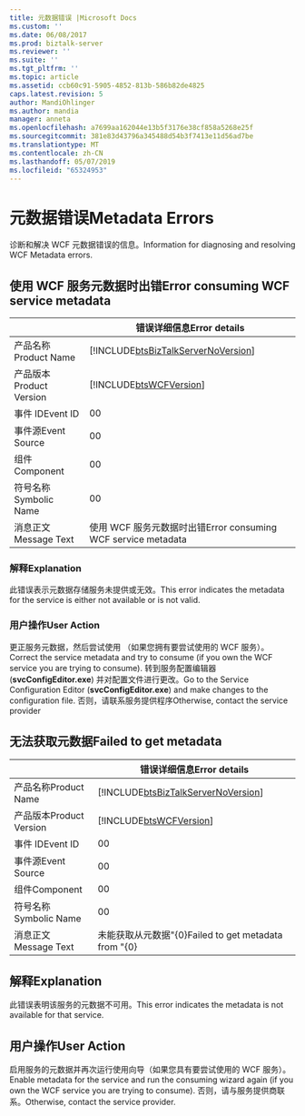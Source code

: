 ```yaml
---
title: 元数据错误 |Microsoft Docs
ms.custom: ''
ms.date: 06/08/2017
ms.prod: biztalk-server
ms.reviewer: ''
ms.suite: ''
ms.tgt_pltfrm: ''
ms.topic: article
ms.assetid: ccb60c91-5905-4852-813b-586b82de4825
caps.latest.revision: 5
author: MandiOhlinger
ms.author: mandia
manager: anneta
ms.openlocfilehash: a7699aa162044e13b5f3176e38cf858a5268e25f
ms.sourcegitcommit: 381e83d43796a345488d54b3f7413e11d56ad7be
ms.translationtype: MT
ms.contentlocale: zh-CN
ms.lasthandoff: 05/07/2019
ms.locfileid: "65324953"
---
```

# <a name="metadata-errors"></a><span data-ttu-id="b06c0-102">元数据错误</span><span class="sxs-lookup"><span data-stu-id="b06c0-102">Metadata Errors</span></span>
<span data-ttu-id="b06c0-103">诊断和解决 WCF 元数据错误的信息。</span><span class="sxs-lookup"><span data-stu-id="b06c0-103">Information for diagnosing and resolving WCF Metadata errors.</span></span>  
  
## <a name="error-consuming-wcf-service-metadata"></a><span data-ttu-id="b06c0-104">使用 WCF 服务元数据时出错</span><span class="sxs-lookup"><span data-stu-id="b06c0-104">Error consuming WCF service metadata</span></span>

|                 |                                   <span data-ttu-id="b06c0-105">错误详细信息</span><span class="sxs-lookup"><span data-stu-id="b06c0-105">Error details</span></span>                                    |
|-----------------|------------------------------------------------------------------------------------|
|  <span data-ttu-id="b06c0-106">产品名称</span><span class="sxs-lookup"><span data-stu-id="b06c0-106">Product Name</span></span>   | [!INCLUDE[btsBizTalkServerNoVersion](../includes/btsbiztalkservernoversion-md.md)] |
| <span data-ttu-id="b06c0-107">产品版本</span><span class="sxs-lookup"><span data-stu-id="b06c0-107">Product Version</span></span> |             [!INCLUDE[btsWCFVersion](../includes/btswcfversion-md.md)]             |
|    <span data-ttu-id="b06c0-108">事件 ID</span><span class="sxs-lookup"><span data-stu-id="b06c0-108">Event ID</span></span>     |                                         <span data-ttu-id="b06c0-109">0</span><span class="sxs-lookup"><span data-stu-id="b06c0-109">0</span></span>                                          |
|  <span data-ttu-id="b06c0-110">事件源</span><span class="sxs-lookup"><span data-stu-id="b06c0-110">Event Source</span></span>   |                                         <span data-ttu-id="b06c0-111">0</span><span class="sxs-lookup"><span data-stu-id="b06c0-111">0</span></span>                                          |
|    <span data-ttu-id="b06c0-112">组件</span><span class="sxs-lookup"><span data-stu-id="b06c0-112">Component</span></span>    |                                         <span data-ttu-id="b06c0-113">0</span><span class="sxs-lookup"><span data-stu-id="b06c0-113">0</span></span>                                          |
|  <span data-ttu-id="b06c0-114">符号名称</span><span class="sxs-lookup"><span data-stu-id="b06c0-114">Symbolic Name</span></span>  |                                         <span data-ttu-id="b06c0-115">0</span><span class="sxs-lookup"><span data-stu-id="b06c0-115">0</span></span>                                          |
|  <span data-ttu-id="b06c0-116">消息正文</span><span class="sxs-lookup"><span data-stu-id="b06c0-116">Message Text</span></span>   |                        <span data-ttu-id="b06c0-117">使用 WCF 服务元数据时出错</span><span class="sxs-lookup"><span data-stu-id="b06c0-117">Error consuming WCF service metadata</span></span>                        |
  
### <a name="explanation"></a><span data-ttu-id="b06c0-118">解释</span><span class="sxs-lookup"><span data-stu-id="b06c0-118">Explanation</span></span>  
 <span data-ttu-id="b06c0-119">此错误表示元数据存储服务未提供或无效。</span><span class="sxs-lookup"><span data-stu-id="b06c0-119">This error indicates the metadata for the service is either not available or is not valid.</span></span>  
  
### <a name="user-action"></a><span data-ttu-id="b06c0-120">用户操作</span><span class="sxs-lookup"><span data-stu-id="b06c0-120">User Action</span></span>  
 <span data-ttu-id="b06c0-121">更正服务元数据，然后尝试使用 （如果您拥有要尝试使用的 WCF 服务）。</span><span class="sxs-lookup"><span data-stu-id="b06c0-121">Correct the service metadata and try to consume (if you own the WCF service you are trying to consume).</span></span> <span data-ttu-id="b06c0-122">转到服务配置编辑器 (**svcConfigEditor.exe**) 并对配置文件进行更改。</span><span class="sxs-lookup"><span data-stu-id="b06c0-122">Go to the Service Configuration Editor (**svcConfigEditor.exe**) and make changes to the configuration file.</span></span>  <span data-ttu-id="b06c0-123">否则，请联系服务提供程序</span><span class="sxs-lookup"><span data-stu-id="b06c0-123">Otherwise, contact the service provider</span></span>

## <a name="failed-to-get-metadata"></a><span data-ttu-id="b06c0-124">无法获取元数据</span><span class="sxs-lookup"><span data-stu-id="b06c0-124">Failed to get metadata</span></span>

|                 |                                   <span data-ttu-id="b06c0-125">错误详细信息</span><span class="sxs-lookup"><span data-stu-id="b06c0-125">Error details</span></span>                                    |
|-----------------|------------------------------------------------------------------------------------|
|  <span data-ttu-id="b06c0-126">产品名称</span><span class="sxs-lookup"><span data-stu-id="b06c0-126">Product Name</span></span>   | [!INCLUDE[btsBizTalkServerNoVersion](../includes/btsbiztalkservernoversion-md.md)] |
| <span data-ttu-id="b06c0-127">产品版本</span><span class="sxs-lookup"><span data-stu-id="b06c0-127">Product Version</span></span> |             [!INCLUDE[btsWCFVersion](../includes/btswcfversion-md.md)]             |
|    <span data-ttu-id="b06c0-128">事件 ID</span><span class="sxs-lookup"><span data-stu-id="b06c0-128">Event ID</span></span>     |                                         <span data-ttu-id="b06c0-129">0</span><span class="sxs-lookup"><span data-stu-id="b06c0-129">0</span></span>                                          |
|  <span data-ttu-id="b06c0-130">事件源</span><span class="sxs-lookup"><span data-stu-id="b06c0-130">Event Source</span></span>   |                                         <span data-ttu-id="b06c0-131">0</span><span class="sxs-lookup"><span data-stu-id="b06c0-131">0</span></span>                                          |
|    <span data-ttu-id="b06c0-132">组件</span><span class="sxs-lookup"><span data-stu-id="b06c0-132">Component</span></span>    |                                         <span data-ttu-id="b06c0-133">0</span><span class="sxs-lookup"><span data-stu-id="b06c0-133">0</span></span>                                          |
|  <span data-ttu-id="b06c0-134">符号名称</span><span class="sxs-lookup"><span data-stu-id="b06c0-134">Symbolic Name</span></span>  |                                         <span data-ttu-id="b06c0-135">0</span><span class="sxs-lookup"><span data-stu-id="b06c0-135">0</span></span>                                          |
|  <span data-ttu-id="b06c0-136">消息正文</span><span class="sxs-lookup"><span data-stu-id="b06c0-136">Message Text</span></span>   |                          <span data-ttu-id="b06c0-137">未能获取从元数据"{0}</span><span class="sxs-lookup"><span data-stu-id="b06c0-137">Failed to get metadata from "{0}</span></span>                          |
  
## <a name="explanation"></a><span data-ttu-id="b06c0-138">解释</span><span class="sxs-lookup"><span data-stu-id="b06c0-138">Explanation</span></span>  
 <span data-ttu-id="b06c0-139">此错误表明该服务的元数据不可用。</span><span class="sxs-lookup"><span data-stu-id="b06c0-139">This error indicates the metadata is not available for that service.</span></span>  
  
## <a name="user-action"></a><span data-ttu-id="b06c0-140">用户操作</span><span class="sxs-lookup"><span data-stu-id="b06c0-140">User Action</span></span>  
 <span data-ttu-id="b06c0-141">启用服务的元数据并再次运行使用向导（如果您具有要尝试使用的 WCF 服务）。</span><span class="sxs-lookup"><span data-stu-id="b06c0-141">Enable metadata for the service and run the consuming wizard again (if you own the WCF service you are trying to consume).</span></span> <span data-ttu-id="b06c0-142">否则，请与服务提供商联系。</span><span class="sxs-lookup"><span data-stu-id="b06c0-142">Otherwise, contact the service provider.</span></span>